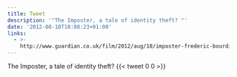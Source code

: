```yaml
---
title: Tweet
description: '"The Imposter, a tale of identity theft? "'
date: '2012-08-18T18:08:23+01:00'
links:
  - >-
    http://www.guardian.co.uk/film/2012/aug/18/imposter-frederic-bourdin-identity-theft?CMP=twt_gu
---
```

The Imposter, a tale of identity theft? 
      {{< tweet 0 0 >}}
    
